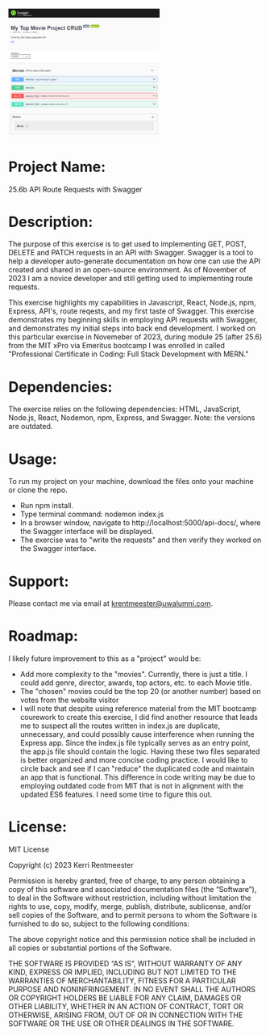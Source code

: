 <img src="image.png" alt="app UI" width="300"/>

# **Project Name**:

25.6b API Route Requests with Swagger

# **Description**:

The purpose of this exercise is to get used to implementing GET, POST, DELETE and PATCH requests in an API with Swagger. Swagger is a tool to help a developer auto-generate documentation on how one can use the API created and shared in an open-source environment. As of November of 2023 I am a novice developer and still getting used to implementing route requests.

This exercise highlights my capabilities in Javascript, React, Node.js, npm, Express, API's, route reqests, and my first taste of Swagger. This exercise demonstrates my beginning skills in employing API requests with Swagger, and demonstrates my initial steps into back end development. I worked on this particular exercise in Novemeber of 2023, during module 25 (after 25.6) from the MIT xPro via Emeritus bootcamp I was enrolled in called "Professional Certificate in Coding: Full Stack Development with MERN."

# **Dependencies**: 

The exercise relies on the following dependencies: HTML, JavaScript, Node.js, React, Nodemon, npm, Express, and Swagger. Note: the versions are outdated.

# **Usage**:

To run my project on your machine, download the files onto your machine or clone the repo. 

* Run npm install. 
* Type terminal command: nodemon index.js
* In a browser window, navigate to http://localhost:5000/api-docs/, where the Swagger interface will be displayed.
* The exercise was to "write the requests" and then verify they worked on the Swagger interface.

# **Support**: 

Please contact me via email at krentmeester@uwalumni.com.

# **Roadmap**: 

I likely future improvement to this as a "project" would be:
* Add more complexity to the "movies". Currently, there is just a title. I could add genre, director, awards, top actors, etc. to each Movie title.
* The "chosen" movies could be the top 20 (or another number) based on votes from the website visitor
* I will note that despite using reference material from the MIT bootcamp courework to create this exercise, I did find another resource that leads me to suspect all the routes written in index.js are duplicate, unnecessary, and could possibly cause interference when running the Express app. Since the index.js file typically serves as an entry point, the app.js file should contain the logic. Having these two files separated is better organized and more concise coding practice. I would like to circle back and see if I can "reduce" the duplicated code and maintain an app that is functional. This difference in code writing may be due to employing outdated code from MIT that is not in alignment with the updated ES6 features. I need some time to figure this out.

# **License**: 

MIT License

Copyright (c) 2023 Kerri Rentmeester

Permission is hereby granted, free of charge, to any person obtaining a copy of this software and associated documentation files (the “Software”), to deal in the Software without restriction, including without limitation the rights to use, copy, modify, merge, publish, distribute, sublicense, and/or sell copies of the Software, and to permit persons to whom the Software is furnished to do so, subject to the following conditions:

The above copyright notice and this permission notice shall be included in all copies or substantial portions of the Software.

THE SOFTWARE IS PROVIDED “AS IS”, WITHOUT WARRANTY OF ANY KIND, EXPRESS OR IMPLIED, INCLUDING BUT NOT LIMITED TO THE WARRANTIES OF MERCHANTABILITY, FITNESS FOR A PARTICULAR PURPOSE AND NONINFRINGEMENT. IN NO EVENT SHALL THE AUTHORS OR COPYRIGHT HOLDERS BE LIABLE FOR ANY CLAIM, DAMAGES OR OTHER LIABILITY, WHETHER IN AN ACTION OF CONTRACT, TORT OR OTHERWISE, ARISING FROM, OUT OF OR IN CONNECTION WITH THE SOFTWARE OR THE USE OR OTHER DEALINGS IN THE SOFTWARE.
